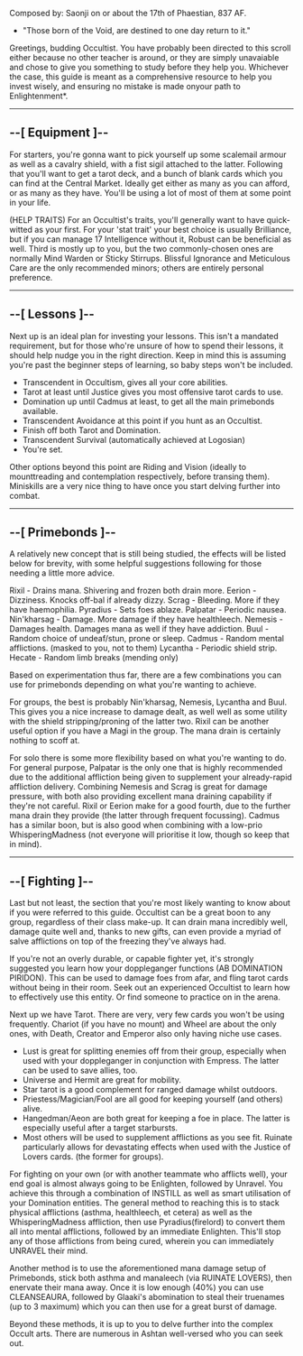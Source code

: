 Composed by: Saonji on or about the 17th of Phaestian, 837 AF.

   - "Those born of the Void, are destined to one day return to it."

Greetings, budding Occultist. You have probably been directed to this
scroll either because no other teacher is around, or they are simply
unavaiable and chose to give you something to study before they help
you. Whichever the case, this guide is meant as a comprehensive resource
to help you invest wisely, and ensuring no mistake is made onyour path
to Enlightenment*.

-----------------
--[ Equipment ]--
-----------------

For starters, you're gonna want to pick yourself up some scalemail
armour as well as a cavalry shield, with a fist sigil attached to the
latter. Following that you'll want to get a tarot deck, and a bunch of
blank cards which you can find at the Central Market. Ideally get either
as many as you can afford, or as many as they have. You'll be using a
lot of most of them at some point in your life.

(HELP TRAITS)
For an Occultist's traits, you'll generally want to have quick-witted as
your first. For your 'stat trait' your best choice is usually
Brilliance, but if you can manage 17 Intelligence without it, Robust can
be beneficial as well. Third is mostly up to you, but the two
commonly-chosen ones are normally Mind Warden or Sticky Stirrups.
Blissful Ignorance and Meticulous Care are the only recommended minors;
others are entirely personal preference.

---------------
--[ Lessons ]--
---------------

Next up is an ideal plan for investing your lessons. This isn't a
mandated requirement, but for those who're unsure of how to spend their
lessons, it should help nudge you in the right direction. Keep in mind
this is assuming you're past the beginner steps of learning, so baby
steps won't be included.

 - Transcendent in Occultism, gives all your core abilities.
- Tarot at least until Justice gives you most offensive tarot cards to
use.
- Domination up until Cadmus at least, to get all the main primebonds
available.
 - Transcendent Avoidance at this point if you hunt as an Occultist.
 - Finish off both Tarot and Domination.
 - Transcendent Survival (automatically achieved at Logosian)
 - You're set.

Other options beyond this point are Riding and Vision (ideally to
mounttreading and contemplation respectively, before transing them).
Miniskills are a very nice thing to have once you start delving further
into combat.

------------------
--[ Primebonds ]--
------------------

A relatively new concept that is still being studied, the effects will
be listed below for brevity, with some helpful suggestions following for
those needing a little more advice.

Rixil - Drains mana. Shivering and frozen both drain more.
Eerion - Dizziness. Knocks off-bal if already dizzy.
Scrag - Bleeding. More if they have haemophilia.
Pyradius - Sets foes ablaze.
Palpatar - Periodic nausea.
Nin'kharsag - Damage. More damage if they have healthleech.
Nemesis - Damages health. Damages mana as well if they have addiction.
Buul - Random choice of undeaf/stun, prone or sleep.
Cadmus - Random mental afflictions. (masked to you, not to them)
Lycantha - Periodic shield strip.
Hecate - Random limb breaks (mending only)

Based on experimentation thus far, there are a few combinations you can
use for primebonds depending on what you're wanting to achieve.

For groups, the best is probably Nin'kharsag, Nemesis, Lycantha and
Buul. This gives you a nice increase to damage dealt, as well well as
some utility with the shield stripping/proning of the latter two. Rixil
can be another useful option if you have a Magi in the group. The mana
drain is certainly nothing to scoff at.

For solo there is some more flexibility based on what you're wanting to
do. For general purpose, Palpatar is the only one that is highly
recommended due to the additional affliction being given to supplement
your already-rapid affliction delivery. Combining Nemesis and Scrag is
great for damage pressure, with both also providing excellent mana
draining capability if they're not careful. Rixil or Eerion make for a
good fourth, due to the further mana drain they provide (the latter
through frequent focussing). Cadmus has a similar boon, but is also good
when combining with a low-prio WhisperingMadness (not everyone will
prioritise it low, though so keep that in mind).

----------------
--[ Fighting ]--
----------------

Last but not least, the section that you're most likely wanting to know
about if you were referred to this guide. Occultist can be a great boon
to any group, regardless of their class make-up. It can drain mana
incredibly well, damage quite well and, thanks to new gifts, can even
provide a myriad of salve afflictions on top of the freezing they've
always had.

If you're not an overly durable, or capable fighter yet, it's strongly
suggested you learn how your doppleganger functions (AB DOMINATION
PIRIDON). This can be used to damage foes from afar, and fling tarot
cards without being in their room. Seek out an experienced Occultist to
learn how to effectively use this entity. Or find someone to practice on
in the arena.

Next up we have Tarot. There are very, very few cards you won't be using
frequently. Chariot (if you have no mount) and Wheel are about the only
ones, with Death, Creator and Emperor also only having niche use cases.

- Lust is great for splitting enemies off from their group, especially
when used with your doppleganger in conjunction with Empress. The latter
can be used to save allies, too.
- Universe and Hermit are great for mobility.
- Star tarot is a good complement for ranged damage whilst outdoors.
- Priestess/Magician/Fool are all good for keeping yourself (and others)
alive.
- Hangedman/Aeon are both great for keeping a foe in place. The latter
is especially useful after a target starbursts.
- Most others will be used to supplement afflictions as you see fit.
Ruinate particularly allows for devastating effects when used with the
Justice of Lovers cards. (the former for groups).

For fighting on your own (or with another teammate who afflicts well),
your end goal is almost always going to be Enlighten, followed by
Unravel. You achieve this through a combination of INSTILL as well as
smart utilisation of your Domination entities. The general method to
reaching this is to stack physical afflictions (asthma, healthleech, et
cetera) as well as the WhisperingMadness affliction, then use
Pyradius(firelord) to convert them all into mental afflictions, followed
by an immediate Enlighten. This'll stop any of those afflictions from
being cured, wherein you can immediately UNRAVEL their mind.

Another method is to use the aforementioned mana damage setup of
Primebonds, stick both asthma and manaleech (via RUINATE LOVERS), then
enervate their mana away. Once it is low enough (40%) you can use
CLEANSEAURA, followed by Glaaki's abomination to steal their truenames
(up to 3 maximum) which you can then use for a great burst of damage.

Beyond these methods, it is up to you to delve further into the complex
Occult arts. There are numerous in Ashtan well-versed who you can seek
out.
